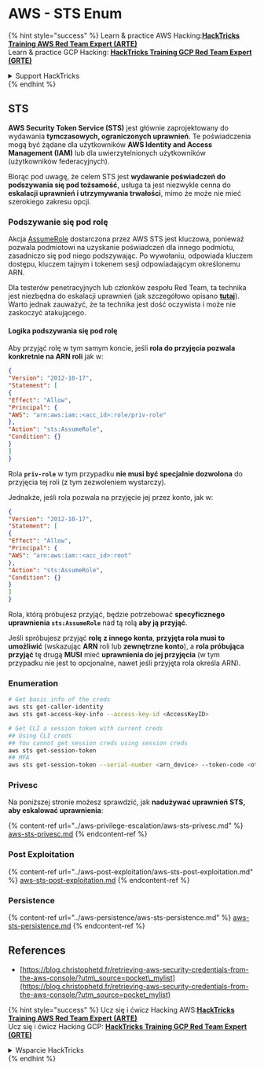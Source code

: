 # AWS - STS Enum

{% hint style="success" %}
Learn & practice AWS Hacking:<img src="../../../.gitbook/assets/image (1) (1) (1).png" alt="" data-size="line">[**HackTricks Training AWS Red Team Expert (ARTE)**](https://training.hacktricks.xyz/courses/arte)<img src="../../../.gitbook/assets/image (1) (1) (1).png" alt="" data-size="line">\
Learn & practice GCP Hacking: <img src="../../../.gitbook/assets/image (2).png" alt="" data-size="line">[**HackTricks Training GCP Red Team Expert (GRTE)**<img src="../../../.gitbook/assets/image (2).png" alt="" data-size="line">](https://training.hacktricks.xyz/courses/grte)

<details>

<summary>Support HackTricks</summary>

* Check the [**subscription plans**](https://github.com/sponsors/carlospolop)!
* **Join the** 💬 [**Discord group**](https://discord.gg/hRep4RUj7f) or the [**telegram group**](https://t.me/peass) or **follow** us on **Twitter** 🐦 [**@hacktricks\_live**](https://twitter.com/hacktricks_live)**.**
* **Share hacking tricks by submitting PRs to the** [**HackTricks**](https://github.com/carlospolop/hacktricks) and [**HackTricks Cloud**](https://github.com/carlospolop/hacktricks-cloud) github repos.

</details>
{% endhint %}

## STS

**AWS Security Token Service (STS)** jest głównie zaprojektowany do wydawania **tymczasowych, ograniczonych uprawnień**. Te poświadczenia mogą być żądane dla użytkowników **AWS Identity and Access Management (IAM)** lub dla uwierzytelnionych użytkowników (użytkowników federacyjnych).

Biorąc pod uwagę, że celem STS jest **wydawanie poświadczeń do podszywania się pod tożsamość**, usługa ta jest niezwykle cenna do **eskalacji uprawnień i utrzymywania trwałości**, mimo że może nie mieć szerokiego zakresu opcji.

### Podszywanie się pod rolę

Akcja [AssumeRole](https://docs.aws.amazon.com/STS/latest/APIReference/API_AssumeRole.html) dostarczona przez AWS STS jest kluczowa, ponieważ pozwala podmiotowi na uzyskanie poświadczeń dla innego podmiotu, zasadniczo się pod niego podszywając. Po wywołaniu, odpowiada kluczem dostępu, kluczem tajnym i tokenem sesji odpowiadającym określonemu ARN.

Dla testerów penetracyjnych lub członków zespołu Red Team, ta technika jest niezbędna do eskalacji uprawnień (jak szczegółowo opisano [**tutaj**](../aws-privilege-escalation/aws-sts-privesc.md#sts-assumerole)). Warto jednak zauważyć, że ta technika jest dość oczywista i może nie zaskoczyć atakującego.

#### Logika podszywania się pod rolę

Aby przyjąć rolę w tym samym koncie, jeśli **rola do przyjęcia pozwala konkretnie na ARN roli** jak w:
```json
{
"Version": "2012-10-17",
"Statement": [
{
"Effect": "Allow",
"Principal": {
"AWS": "arn:aws:iam::<acc_id>:role/priv-role"
},
"Action": "sts:AssumeRole",
"Condition": {}
}
]
}
```
Rola **`priv-role`** w tym przypadku **nie musi być specjalnie dozwolona** do przyjęcia tej roli (z tym zezwoleniem wystarczy).

Jednakże, jeśli rola pozwala na przyjęcie jej przez konto, jak w:
```json
{
"Version": "2012-10-17",
"Statement": [
{
"Effect": "Allow",
"Principal": {
"AWS": "arn:aws:iam::<acc_id>:root"
},
"Action": "sts:AssumeRole",
"Condition": {}
}
]
}
```
Rola, którą próbujesz przyjąć, będzie potrzebować **specyficznego uprawnienia `sts:AssumeRole`** nad tą rolą **aby ją przyjąć**.

Jeśli spróbujesz przyjąć **rolę** **z innego konta**, **przyjęta rola musi to umożliwić** (wskazując **ARN** roli lub **zewnętrzne konto**), a **rola próbująca przyjąć** tę drugą **MUSI** mieć **uprawnienia do jej przyjęcia** (w tym przypadku nie jest to opcjonalne, nawet jeśli przyjęta rola określa ARN).

### Enumeration
```bash
# Get basic info of the creds
aws sts get-caller-identity
aws sts get-access-key-info --access-key-id <AccessKeyID>

# Get CLI a session token with current creds
## Using CLI creds
## You cannot get session creds using session creds
aws sts get-session-token
## MFA
aws sts get-session-token --serial-number <arn_device> --token-code <otp_code>
```
### Privesc

Na poniższej stronie możesz sprawdzić, jak **nadużywać uprawnień STS, aby eskalować uprawnienia**:

{% content-ref url="../aws-privilege-escalation/aws-sts-privesc.md" %}
[aws-sts-privesc.md](../aws-privilege-escalation/aws-sts-privesc.md)
{% endcontent-ref %}

### Post Exploitation

{% content-ref url="../aws-post-exploitation/aws-sts-post-exploitation.md" %}
[aws-sts-post-exploitation.md](../aws-post-exploitation/aws-sts-post-exploitation.md)
{% endcontent-ref %}

### Persistence

{% content-ref url="../aws-persistence/aws-sts-persistence.md" %}
[aws-sts-persistence.md](../aws-persistence/aws-sts-persistence.md)
{% endcontent-ref %}

## References

* [https://blog.christophetd.fr/retrieving-aws-security-credentials-from-the-aws-console/?utm\_source=pocket\_mylist](https://blog.christophetd.fr/retrieving-aws-security-credentials-from-the-aws-console/?utm_source=pocket_mylist)

{% hint style="success" %}
Ucz się i ćwicz Hacking AWS:<img src="../../../.gitbook/assets/image (1) (1) (1).png" alt="" data-size="line">[**HackTricks Training AWS Red Team Expert (ARTE)**](https://training.hacktricks.xyz/courses/arte)<img src="../../../.gitbook/assets/image (1) (1) (1).png" alt="" data-size="line">\
Ucz się i ćwicz Hacking GCP: <img src="../../../.gitbook/assets/image (2).png" alt="" data-size="line">[**HackTricks Training GCP Red Team Expert (GRTE)**<img src="../../../.gitbook/assets/image (2).png" alt="" data-size="line">](https://training.hacktricks.xyz/courses/grte)

<details>

<summary>Wsparcie HackTricks</summary>

* Sprawdź [**plany subskrypcyjne**](https://github.com/sponsors/carlospolop)!
* **Dołącz do** 💬 [**grupy Discord**](https://discord.gg/hRep4RUj7f) lub [**grupy telegram**](https://t.me/peass) lub **śledź** nas na **Twitterze** 🐦 [**@hacktricks\_live**](https://twitter.com/hacktricks_live)**.**
* **Dziel się trikami hackingowymi, przesyłając PR-y do** [**HackTricks**](https://github.com/carlospolop/hacktricks) i [**HackTricks Cloud**](https://github.com/carlospolop/hacktricks-cloud) repozytoriów na githubie.

</details>
{% endhint %}
